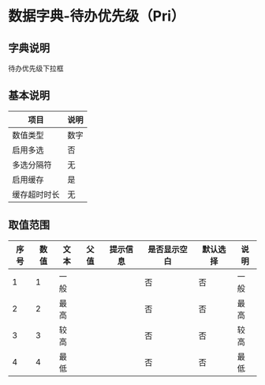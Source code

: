 # 数据字典-待办优先级（Pri）
## 字典说明
待办优先级下拉框

## 基本说明
| 项目 | 说明 |
| -- | -- |
| 数值类型 | 数字 |
| 启用多选 | 否 |
| 多选分隔符 | 无 |
| 启用缓存 | 是 |
| 缓存超时时长 | 无 |

## 取值范围
| 序号 | 数值 | 文本 | 父值 | 提示信息 | 是否显示空白 | 默认选择 | 说明 |
| -- | -- | -- | -- | -- | -- | -- | -- |
| 1 | 1 | 一般 |  |  | 否 | 否 | 一般 |
| 2 | 2 | 最高 |  |  | 否 | 否 | 最高 |
| 3 | 3 | 较高 |  |  | 否 | 否 | 较高 |
| 4 | 4 | 最低 |  |  | 否 | 否 | 最低 |

